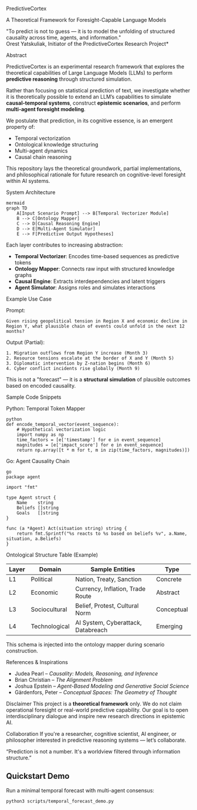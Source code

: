 PredictiveCortex

A Theoretical Framework for Foresight-Capable Language Models

"To predict is not to guess — it is to model the unfolding of structured causality across time, agents, and information."  
Orest Yatskuliak, Initiator of the PredictiveCortex Research Project*

 Abstract

PredictiveCortex is an experimental research framework that explores the theoretical capabilities of Large Language Models
(LLMs) to perform **predictive reasoning** through structured simulation. 

Rather than focusing on statistical prediction of text, we investigate whether it is theoretically possible to extend 
an LLM’s capabilities to simulate **causal-temporal systems**, construct **epistemic scenarios**, and perform **multi-agent foresight modeling**.

We postulate that prediction, in its cognitive essence, is an emergent property of:
- Temporal vectorization
- Ontological knowledge structuring
- Multi-agent dynamics
- Causal chain reasoning

This repository lays the theoretical groundwork, partial implementations, and philosophical rationale for future research on cognitive-level
foresight within AI systems.

System Architecture
```
mermaid 
graph TD
    A[Input Scenario Prompt] --> B[Temporal Vectorizer Module]
    B --> C[Ontology Mapper]
    C --> D[Causal Reasoning Engine]
    D --> E[Multi-Agent Simulator]
    E --> F[Predictive Output Hypotheses]

``` 
Each layer contributes to increasing abstraction:
- **Temporal Vectorizer**: Encodes time-based sequences as predictive tokens
- **Ontology Mapper**: Connects raw input with structured knowledge graphs
- **Causal Engine**: Extracts interdependencies and latent triggers
- **Agent Simulator**: Assigns roles and simulates interactions

Example Use Case

Prompt:
```text
Given rising geopolitical tension in Region X and economic decline in Region Y, what plausible chain of events could unfold in the next 12 months?
```

Output (Partial):
```
1. Migration outflows from Region Y increase (Month 3)
2. Resource tensions escalate at the border of X and Y (Month 5)
3. Diplomatic intervention by Z-nation begins (Month 6)
4. Cyber conflict incidents rise globally (Month 9)
```

This is not a "forecast" — it is a **structural simulation** of plausible outcomes based on encoded causality.

Sample Code Snippets

Python: Temporal Token Mapper
```
python
def encode_temporal_vector(event_sequence):
    # Hypothetical vectorization logic
    import numpy as np
    time_factors = [e['timestamp'] for e in event_sequence]
    magnitudes = [e['impact_score'] for e in event_sequence]
    return np.array([t * m for t, m in zip(time_factors, magnitudes)])
```

Go: Agent Causality Chain
```
go
package agent

import "fmt"

type Agent struct {
    Name    string
    Beliefs []string
    Goals   []string
}

func (a *Agent) Act(situation string) string {
    return fmt.Sprintf("%s reacts to %s based on beliefs %v", a.Name, situation, a.Beliefs)
}
```
Ontological Structure Table (Example)

| Layer | Domain           | Sample Entities                   | Type         |
|-------|------------------|------------------------------------|--------------|
| L1    | Political        | Nation, Treaty, Sanction          | Concrete     |
| L2    | Economic         | Currency, Inflation, Trade Route  | Abstract     |
| L3    | Sociocultural    | Belief, Protest, Cultural Norm    | Conceptual   |
| L4    | Technological    | AI System, Cyberattack, Databreach| Emerging     |

This schema is injected into the ontology mapper during scenario construction.

References & Inspirations
- Judea Pearl – *Causality: Models, Reasoning, and Inference*
- Brian Christian – *The Alignment Problem*
- Joshua Epstein – *Agent-Based Modeling and Generative Social Science*
- Gärdenfors, Peter – *Conceptual Spaces: The Geometry of Thought*

 Disclaimer
This project is a **theoretical framework** only. We do not claim operational foresight or real-world predictive capability. Our goal is to open interdisciplinary dialogue and inspire new research directions in epistemic AI.

 Collaboration
If you're a researcher, cognitive scientist, AI engineer, or philosopher interested in predictive reasoning systems — let’s collaborate.

“Prediction is not a number. It's a worldview filtered through information structure.”
## Quickstart Demo

Run a minimal temporal forecast with multi-agent consensus:

```bash
python3 scripts/temporal_forecast_demo.py



